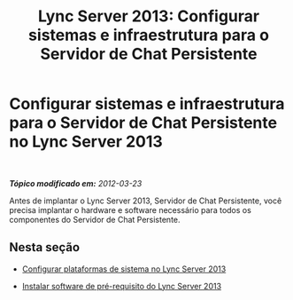 ﻿---
title: 'Lync Server 2013: Configurar sistemas e infraestrutura para o Servidor de Chat Persistente'
TOCTitle: Configurar sistemas e infraestrutura para o Servidor de Chat Persistente
ms:assetid: d433d056-988d-40f1-9521-5f3e7316756f
ms:mtpsurl: https://technet.microsoft.com/pt-br/library/JJ205290(v=OCS.15)
ms:contentKeyID: 49308211
ms.date: 05/19/2016
mtps_version: v=OCS.15
ms.translationtype: HT
---

# Configurar sistemas e infraestrutura para o Servidor de Chat Persistente no Lync Server 2013

 

_**Tópico modificado em:** 2012-03-23_

Antes de implantar o Lync Server 2013, Servidor de Chat Persistente, você precisa implantar o hardware e software necessário para todos os componentes do Servidor de Chat Persistente.

## Nesta seção

  - [Configurar plataformas de sistema no Lync Server 2013](lync-server-2013-set-up-system-platforms.md)

  - [Instalar software de pré-requisito do Lync Server 2013](lync-server-2013-install-lync-server-2013-prerequisite-software.md)

